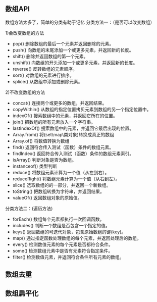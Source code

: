 ## 数组API
数组方法太多了，简单的分类有助于记忆
分类方法一：（是否可以改变数组）

1)会改变数组的方法

+ pop()	                删除数组的最后一个元素并返回删除的元素。
+ push()	            向数组的末尾添加一个或更多元素，并返回新的长度。
+ shift()	            删除并返回数组的第一个元素。
+ unshift()	            向数组的开头添加一个或更多元素，并返回新的长度。
+ reverse()	            反转数组的元素顺序。
+ sort()	            对数组的元素进行排序。
+ splice()	            从数组中添加或删除元素。

2)不改变数组的方法

+ concat()	            连接两个或更多的数组，并返回结果。
+ copyWithin()	        从数组的指定位置拷贝元素到数组的另一个指定位置中。
+ indexOf()	            搜索数组中的元素，并返回它所在的位置。
+ join()	            把数组的所有元素放入一个字符串。
+ lastIndexOf()	        搜索数组中的元素，并返回它最后出现的位置。
+ Array.from()          将(set\map\类对象)转换成真正的数组
+ Array.of()            将数值转换为数组
+ find()	            返回符合传入测试（函数）条件的数组元素。
+ findIndex()	        返回符合传入测试（函数）条件的数组元素索引。
+ isArray()	            判断对象是否为数组。
+ instanceof()          类型判断
+ reduce()	            将数组元素计算为一个值（从左到右）。
+ reduceRight()	        将数组元素计算为一个值（从右到左）。
+ slice()	            选取数组的的一部分，并返回一个新数组。
+ toString()	        把数组转换为字符串，并返回结果。
+ valueOf()	            返回数组对象的原始值。

分类方法二：(遍历方法)

+ forEach()	            数组每个元素都执行一次回调函数。
+ includes()	        判断一个数组是否包含一个指定的值。
+ keys()	            返回数组的可迭代对象，包含原始数组的键(key)。
+ map()	                通过指定函数处理数组的每个元素，并返回处理后的数组。
+ every()	            检测数值元素的每个元素是否都符合条件。
+ some()	            检测数组元素中是否有元素符合指定条件。
+ filter()	            检测数值元素，并返回符合条件所有元素的数组。

## 数组去重



## 数组扁平化



